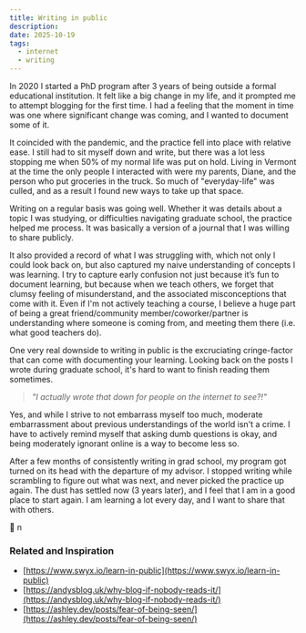 ```yaml
---
title: Writing in public
description: 
date: 2025-10-19
tags:
  - internet
  - writing
---
```


In 2020 I started a PhD program after 3 years of being outside a formal educational institution.
It felt like a big change in my life, and it prompted me to attempt blogging for the first time.
I had a feeling that the moment in time was one where significant change was coming, and I wanted to document some of it.

It coincided with the pandemic, and the practice fell into place with relative ease.
I still had to sit myself down and write, but there was a lot less stopping me when 50% of my normal life was put on hold.
Living in Vermont at the time the only people I interacted with were my parents, Diane, and the person who put groceries in the truck.
So much of "everyday-life" was culled, and as a result I found new ways to take up that space.

Writing on a regular basis was going well.
Whether it was details about a topic I was studying, or difficulties navigating graduate school, the practice helped me process.
It was basically a version of a journal that I was willing to share publicly.

It also provided a record of what I was struggling with, which not only I could look back on, but also captured my naive understanding of concepts I was learning.
I try to capture early confusion not just because it’s fun to document learning, but because when we teach others, we forget that clumsy feeling of misunderstand, and the associated misconceptions that come with it.
Even if I'm not actively teaching a course, I believe a huge part of being a great friend/community member/coworker/partner is understanding where someone is coming from, and meeting them there (i.e. what good teachers do).

One very real downside to writing in public is the excruciating cringe-factor that can come with documenting your learning.
Looking back on the posts I wrote during graduate school, it's hard to want to finish reading them sometimes.

> *"I actually wrote that down for people on the internet to see?!"*

Yes, and while I strive to not embarrass myself too much, moderate embarrassment about previous understandings of the world isn't a crime.
I have to actively remind myself that asking dumb questions is okay, and being moderately ignorant online is a way to become less so.

After a few months of consistently writing in grad school, my program got turned on its head with the departure of my advisor.
I stopped writing while scrambling to figure out what was next, and never picked the practice up again.
The dust has settled now (3 years later), and I feel that I am in a good place to start again.
I am learning a lot every day, and I want to share that with others.

💌 n

### Related and Inspiration

- [https://www.swyx.io/learn-in-public](https://www.swyx.io/learn-in-public)
- [https://andysblog.uk/why-blog-if-nobody-reads-it/](https://andysblog.uk/why-blog-if-nobody-reads-it/)
- [https://ashley.dev/posts/fear-of-being-seen/](https://ashley.dev/posts/fear-of-being-seen/)

